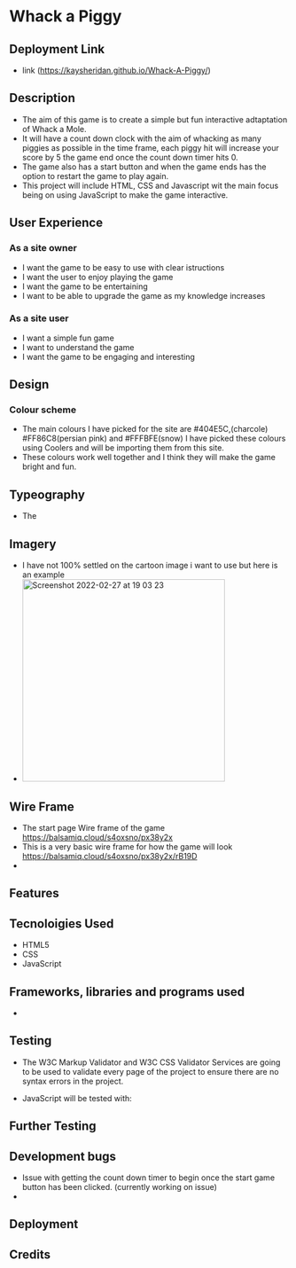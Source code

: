 # Whack a Piggy #

## Deployment Link ##
- link (https://kaysheridan.github.io/Whack-A-Piggy/)

## Description ##
- The aim of this game is to create a simple but fun interactive adtaptation of Whack a Mole. 
- It will have a count down clock with the aim of whacking as many piggies as possible in the time frame, each piggy hit will increase your score by 5 the game end once the count down timer hits 0. 
- The game also has a start button and when the game ends has the option to restart the game to play again. 
- This project will include HTML, CSS and Javascript wit the main focus being on using JavaScript to make the game interactive. 

## User Experience ##
### As a site owner ####
- I want the game to be easy to use with clear istructions 
- I want the user to enjoy playing the game 
- I want the game to be entertaining
- I want to be able to upgrade the game as my knowledge increases

### As a site user ###
- I want a simple fun game 
- I want to understand the game 
- I want the game to be engaging and interesting

## Design ## 
### Colour scheme ###
- The main colours I have picked for the site are #404E5C,(charcole) #FF86C8(persian pink) and #FFFBFE(snow) I have picked these colours using Coolers and will be importing them from this site. 
- These colours work well together and I think they will make the game bright and fun. 

## Typeography ##
- The 

## Imagery ## 
- I have not 100% settled on the cartoon image i want to use but here is an example 
- <img width="365" alt="Screenshot 2022-02-27 at 19 03 23" src="https://user-images.githubusercontent.com/95246821/155896115-66bab030-8384-4159-aba3-f88170f3adb4.png">

## Wire Frame ##
- The start page Wire frame of the game https://balsamiq.cloud/s4oxsno/px38y2x
- This is a very basic wire frame for how the game will look https://balsamiq.cloud/s4oxsno/px38y2x/rB19D
- 

## Features ##

## Tecnoloigies Used ##
- HTML5 
- CSS
- JavaScript 

## Frameworks, libraries and programs used ##
-

## Testing ##
- The W3C Markup Validator and W3C CSS Validator Services are going to be used to validate every page of the project to ensure there are no syntax errors in the project.

- JavaScript will be tested with: 

## Further Testing ##

## Development bugs ##
- Issue with getting the count down timer to begin once the start game button has been clicked. (currently working on issue)
- 

## Deployment ##

## Credits ##


